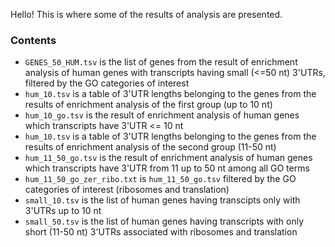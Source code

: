 Hello! This is where some of the results of analysis are presented.  

### Contents

- `GENES_50_HUM.tsv` is the list of genes from the result of enrichment analysis of human genes with transcripts having small (<=50 nt) 3'UTRs, filtered by the GO categories of interest
- `hum_10.tsv` is a table of 3'UTR lengths belonging to the genes from the results of enrichment analysis of the first group (up to 10 nt)
- `hum_10_go.tsv` is the result of enrichment analysis of human genes which transcripts have 3'UTR <= 10 nt
- `hum_10.tsv` is a table of 3'UTR lengths belonging to the genes from the results of enrichment analysis of the second group (11-50 nt)
- `hum_11_50_go.tsv` is the result of enrichment analysis of human genes which transcripts have 3'UTR from 11 up to 50 nt among all GO terms
- `hum_11_50_go_zer_ribo.txt` is `hum_11_50_go.tsv` filtered by the GO categories of interest (ribosomes and translation) 
- `small_10.tsv` is the list of human genes having transcipts only with 3'UTRs up to 10 nt
- `small_50.tsv` is the list of human genes having transcripts with only short (11-50 nt) 3'UTRs associated with ribosomes and translation
  

